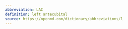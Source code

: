 ```yaml
---
abbreviation: LAC
definition: left antecubital
source: https://openmd.com/dictionary/abbreviations/l
---
```

